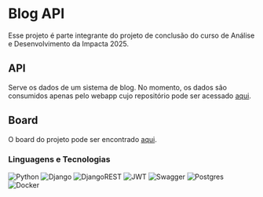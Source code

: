 # Blog API 

Esse projeto é parte integrante do projeto de conclusão do curso de Análise e Desenvolvimento da Impacta 2025.

## API 

Serve os dados de um sistema de blog. No momento, os dados são consumidos apenas pelo webapp cujo repositório pode ser acessado [aqui](https://github.com/andrebits/blog-impacta-webapp#blog-impacta).

## Board 

O board do projeto pode ser encontrado [aqui](https://trello.com/b/P8kvklUn).

### Linguagens e Tecnologias

![Python](https://img.shields.io/badge/python-3670A0?style=for-the-badge&logo=python&logoColor=ffdd54)
![Django](https://img.shields.io/badge/django-%23092E20.svg?style=for-the-badge&logo=django&logoColor=white)
![DjangoREST](https://img.shields.io/badge/DJANGO-REST-ff1709?style=for-the-badge&logo=django&logoColor=white&color=ff1709&labelColor=gray)
![JWT](https://img.shields.io/badge/JWT-black?style=for-the-badge&logo=JSON%20web%20tokens)
![Swagger](https://img.shields.io/badge/-Swagger-%23Clojure?style=for-the-badge&logo=swagger&logoColor=white)
![Postgres](https://img.shields.io/badge/postgres-%23316192.svg?style=for-the-badge&logo=postgresql&logoColor=white)
![Docker](https://img.shields.io/badge/docker-%230db7ed.svg?style=for-the-badge&logo=docker&logoColor=white)

